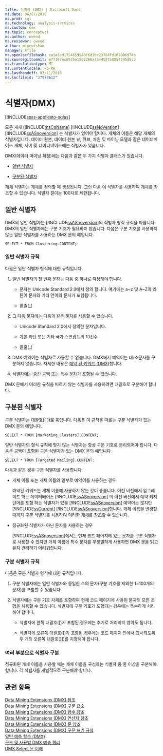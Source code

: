 ```yaml
---
title: 식별자 (DMX) | Microsoft Docs
ms.date: 06/07/2018
ms.prod: sql
ms.technology: analysis-services
ms.custom: dmx
ms.topic: conceptual
ms.author: owend
ms.reviewer: owend
author: minewiskan
manager: kfile
ms.openlocfilehash: ca1a3bd1754659548f6d1bc23764fd167006974a
ms.sourcegitcommit: e77197ec6935e15e2260a7a44587e8054745d5c2
ms.translationtype: MT
ms.contentlocale: ko-KR
ms.lasthandoff: 07/11/2018
ms.locfileid: "37978612"
---
```

# <a name="identifiers-dmx"></a>식별자(DMX)
[!INCLUDE[ssas-appliesto-sqlas](../includes/ssas-appliesto-sqlas.md)]

  모든 개체 [!INCLUDE[msCoName](../includes/msconame-md.md)] [!INCLUDE[ssNoVersion](../includes/ssnoversion-md.md)] [!INCLUDE[ssASnoversion](../includes/ssasnoversion-md.md)] 는 식별자가 있어야 합니다. 개체의 이름은 해당 개체의 식별자입니다. 데이터 원본, 데이터 원본 뷰, 큐브, 차원 및 마이닝 모델과 같은 데이터베이스 개체, 서버 및 데이터베이스에는 식별자가 있습니다.  
  
 DMX(데이터 마이닝 확장)에는 다음과 같은 두 가지 식별자 클래스가 있습니다.  
  
-   [일반 식별자](#RegularIdentifiers)  
  
-   [구분된 식별자](#DelimitedIdentifiers)  
  
 개체 식별자는 개체를 정의할 때 생성됩니다. 그런 다음 이 식별자를 사용하여 개체를 참조할 수 있습니다. 식별자 길이는 100자로 제한됩니다.  
  
##  <a name="RegularIdentifiers"></a> 일반 식별자  
 DMX의 일반 식별자는 [!INCLUDE[ssASnoversion](../includes/ssasnoversion-md.md)]의 식별자 형식 규칙을 따릅니다. DMX의 일반 식별자에는 구분 기호가 필요하지 않습니다. 다음은 구분 기호를 사용하지 않는 일반 식별자를 사용하는 DMX 문의 예입니다.  
  
```  
SELECT * FROM Clustering.CONTENT;  
```  
  
### <a name="rules-for-regular-identifiers"></a>일반 식별자 규칙  
 다음은 일반 식별자 형식에 대한 규칙입니다.  
  
1.  일반 식별자의 첫 번째 문자는 다음 중 하나로 지정해야 합니다.  
  
    -   문자는 Unicode Standard 2.0에서 정의 합니다. 여기에는 a~z 및 A~Z의 라틴어 문자와 기타 언어의 문자가 포함됩니다.  
  
    -   밑줄(_)  
  
2.  그 다음 문자에는 다음과 같은 문자를 사용할 수 있습니다.  
  
    -   Unicode Standard 2.0에서 정의한 문자입니다.  
  
    -   기본 라틴 또는 기타 국가 스크립트의 10진수  
  
    -   밑줄(_)  
  
3.  DMX 예약어는 식별자로 사용할 수 없습니다. DMX에서 예약어는 대/소문자를 구분하지 않습니다. 자세한 내용은 [예약 된 키워드 &#40;DMX&#41;](../dmx/reserved-keywords-dmx.md)합니다.  
  
4.  식별자에는 중간 공백 또는 특수 문자가 포함될 수 없습니다.  
  
 DMX 문에서 이러한 규칙을 따르지 않는 식별자를 사용하려면 대괄호로 구분해야 합니다.  
  
##  <a name="DelimitedIdentifiers"></a> 구분된 식별자  
 구분 식별자는 대괄호([ ])로 묶입니다.  다음은 이 규칙을 따르는 구분 식별자가 있는 DMX 문의 예입니다.  
  
```  
SELECT * FROM [Marketing_Clusters].CONTENT;  
```  
  
 일반 식별자의 형식 규칙에 맞지 않는 식별자는 항상 구분 기호로 분리되어야 합니다. 다음은 공백이 포함된 구분 식별자가 있는 DMX 문의 예입니다.  
  
```  
SELECT * FROM [Targeted Mailing].CONTENT;  
```  
  
 다음과 같은 경우 구분 식별자를 사용합니다.  
  
-   개체 이름 또는 개체 이름의 일부로 예약어를 사용하는 경우  
  
     예약된 키워드는 개체 이름에 사용하지 않는 것이 좋습니다. 이전 버전에서 업그레이드 하는 데이터베이스 [!INCLUDE[ssASnoversion](../includes/ssasnoversion-md.md)] 의 이전 버전에서 예약 되지 단어를 포함 하는 식별자가 있을 [!INCLUDE[ssASnoversion](../includes/ssasnoversion-md.md)] 예약어는 않지만[!INCLUDE[ssCurrent](../includes/sscurrent-md.md)] [!INCLUDE[ssASnoversion](../includes/ssasnoversion-md.md)]합니다. 개체 이름을 변경할 때까지 구분 식별자를 사용하여 이러한 개체를 참조할 수 있습니다.  
  
-   정규화된 식별자가 아닌 문자를 사용하는 경우  
  
     [!INCLUDE[ssASnoversion](../includes/ssasnoversion-md.md)]에서는 현재 코드 페이지에 있는 문자를 구분 식별자로 사용할 수 있지만 개체 이름에 특수 문자를 무분별하게 사용하면 DMX 문을 읽고 유지 관리하기 어려워집니다.  
  
### <a name="rules-for-delimited-identifiers"></a>구분 식별자 규칙  
 다음은 구분 식별자 형식에 대한 규칙입니다.  
  
1.  구분 식별자에는 일반 식별자와 동일한 수의 문자(구분 기호를 제외한 1~100개의 문자)를 포함할 수 있습니다.  
  
2.  식별자에는 구분 기호 자체를 포함하여 현재 코드 페이지에 사용된 문자의 모든 조합을 사용할 수 있습니다. 식별자에 구분 기호가 포함되는 경우에는 특수하게 처리해야 합니다.  
  
    -   식별자에 왼쪽 대괄호([)가 포함된 경우에는 추가로 처리하지 않아도 됩니다.  
  
    -   식별자에 오른쪽 대괄호(])가 포함된 경우에는 코드 페이지 안에서 표시되도록 두 개의 오른쪽 대괄호(]])를 지정해야 합니다.  
  
### <a name="delimiting-identifiers-with-multiple-parts"></a>여러 부분으로 식별자 구분  
 정규화된 개체 이름을 사용할 때는 개체 이름을 구성하는 식별자 중 둘 이상을 구분해야 합니다. 각 식별자를 개별적으로 구분해야 합니다.  
  
## <a name="see-also"></a>관련 항목  
 [Data Mining Extensions &#40;DMX&#41; 참조](../dmx/data-mining-extensions-dmx-reference.md)   
 [Data Mining Extensions &#40;DMX&#41; 구문 요소](../dmx/data-mining-extensions-dmx-syntax-elements.md)   
 [Data Mining Extensions &#40;DMX&#41; 함수 참조](../dmx/data-mining-extensions-dmx-function-reference.md)   
 [Data Mining Extensions &#40;DMX&#41; 연산자 참조](../dmx/data-mining-extensions-dmx-operator-reference.md)   
 [Data Mining Extensions &#40;DMX&#41; 문 참조](../dmx/data-mining-extensions-dmx-statements.md)   
 [Data Mining Extensions &#40;DMX&#41; 구문 표기 규칙](../dmx/data-mining-extensions-dmx-syntax-conventions.md)   
 [일반 예측 함수 &#40;DMX&#41;](../dmx/general-prediction-functions-dmx.md)   
 [구조 및 사용법 DMX 예측 쿼리](../dmx/structure-and-usage-of-dmx-prediction-queries.md)   
 [DMX Select 문 이해](../dmx/understanding-the-dmx-select-statement.md)  
  
  
